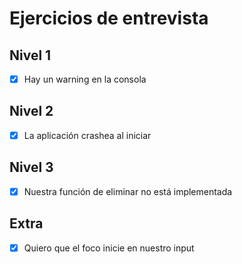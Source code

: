 # Ejercicios de entrevista

## Nivel 1

- [x] Hay un warning en la consola

## Nivel 2

- [x] La aplicación crashea al iniciar

## Nivel 3

- [x] Nuestra función de eliminar no está implementada

## Extra

- [x] Quiero que el foco inicie en nuestro input
